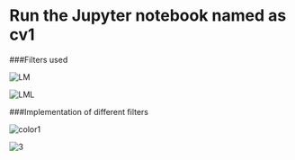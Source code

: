 # Run the Jupyter notebook named as cv1

###Filters used 

![LM](https://github.com/user-attachments/assets/73e20172-93ec-4288-9d14-f82bed053668)

![LML](https://github.com/user-attachments/assets/2e3e504e-37f3-468e-9e3d-d7cb9c58f0e1)

###Implementation of different filters 

![color1](https://github.com/user-attachments/assets/acaab23e-7890-4cda-a317-4743cb897b96)

![3](https://github.com/user-attachments/assets/868b4a66-73d7-4cb7-80f0-b321789ce10e)



